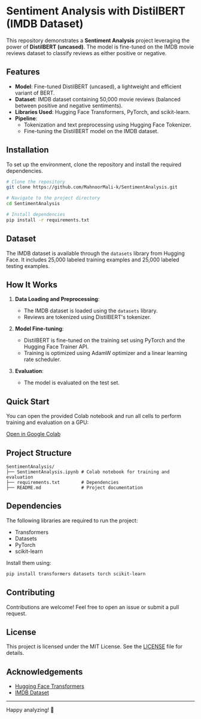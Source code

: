 # Sentiment Analysis with DistilBERT (IMDB Dataset)

This repository demonstrates a **Sentiment Analysis** project leveraging the power of **DistilBERT (uncased)**. The model is fine-tuned on the IMDB movie reviews dataset to classify reviews as either positive or negative.

## Features

- **Model**: Fine-tuned DistilBERT (uncased), a lightweight and efficient variant of BERT.
- **Dataset**: IMDB dataset containing 50,000 movie reviews (balanced between positive and negative sentiments).
- **Libraries Used**: Hugging Face Transformers, PyTorch, and scikit-learn.
- **Pipeline**:
  - Tokenization and text preprocessing using Hugging Face Tokenizer.
  - Fine-tuning the DistilBERT model on the IMDB dataset.

## Installation

To set up the environment, clone the repository and install the required dependencies.

```bash
# Clone the repository
git clone https://github.com/MahnoorMali-k/SentimentAnalysis.git

# Navigate to the project directory
cd SentimentAnalysis

# Install dependencies
pip install -r requirements.txt
```

## Dataset

The IMDB dataset is available through the `datasets` library from Hugging Face. It includes 25,000 labeled training examples and 25,000 labeled testing examples.

## How It Works

1. **Data Loading and Preprocessing**:
   - The IMDB dataset is loaded using the `datasets` library.
   - Reviews are tokenized using DistilBERT's tokenizer.

2. **Model Fine-tuning**:
   - DistilBERT is fine-tuned on the training set using PyTorch and the Hugging Face Trainer API.
   - Training is optimized using AdamW optimizer and a linear learning rate scheduler.

3. **Evaluation**:
   - The model is evaluated on the test set.

## Quick Start

You can open the provided Colab notebook and run all cells to perform training and evaluation on a GPU:

[Open in Google Colab](https://colab.research.google.com/)

## Project Structure

```plaintext
SentimentAnalysis/
├── SentimentAnalysis.ipynb # Colab notebook for training and evaluation
├── requirements.txt        # Dependencies
├── README.md               # Project documentation
```

## Dependencies

The following libraries are required to run the project:

- Transformers
- Datasets
- PyTorch
- scikit-learn

Install them using:

```bash
pip install transformers datasets torch scikit-learn
```

## Contributing

Contributions are welcome! Feel free to open an issue or submit a pull request.

## License

This project is licensed under the MIT License. See the [LICENSE](LICENSE) file for details.

## Acknowledgements

- [Hugging Face Transformers](https://huggingface.co/docs/transformers/)
- [IMDB Dataset](https://ai.stanford.edu/~amaas/data/sentiment/)

---

Happy analyzing! 🚀
